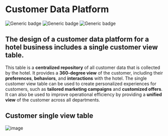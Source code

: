 # Customer Data Platform
![Generic badge](https://img.shields.io/badge/EXCEL-green) ![Generic badge](https://img.shields.io/badge/Concept-pink) ![Generic badge](https://img.shields.io/badge/Presentation-Gold)
## The design of a customer data platform for a hotel business includes a **single customer view table**. 

This table is a **centralized repository** of all customer data that is collected by the hotel. It provides a **360-degree view** of the customer, including their **preferences**, **behaviors**, and **interactions** with the hotel. The single customer view table can be used to create personalized experiences for customers, such as **tailored marketing campaigns** and **customized offers**. It can also be used to improve operational efficiency by providing a **unified view** of the customer across all departments.

## Customer single view table
![image](https://github.com/Superbom99/MADT8101-SEMINAR-IN-ADVANCED-ANALYTICS/assets/123863768/304d2074-0109-4185-8d4b-a6a89ce3d6e3)
